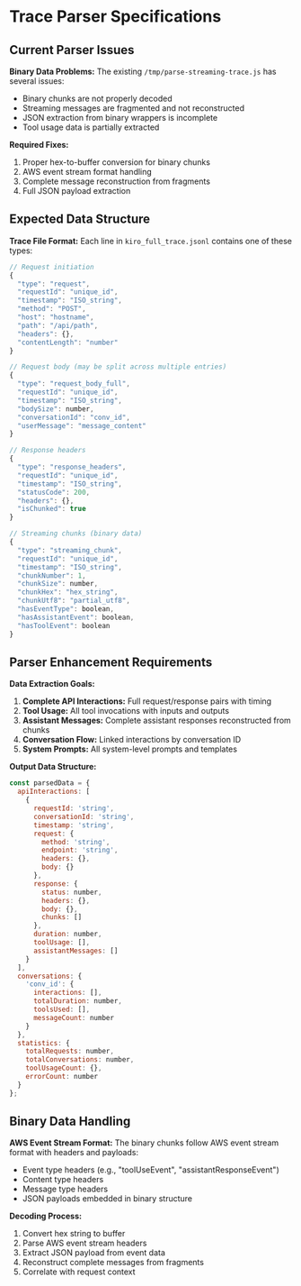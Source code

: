 # Trace Parser Specifications

## Current Parser Issues

**Binary Data Problems:**
The existing `/tmp/parse-streaming-trace.js` has several issues:
- Binary chunks are not properly decoded
- Streaming messages are fragmented and not reconstructed
- JSON extraction from binary wrappers is incomplete
- Tool usage data is partially extracted

**Required Fixes:**
1. Proper hex-to-buffer conversion for binary chunks
2. AWS event stream format handling
3. Complete message reconstruction from fragments
4. Full JSON payload extraction

## Expected Data Structure

**Trace File Format:**
Each line in `kiro_full_trace.jsonl` contains one of these types:
```javascript
// Request initiation
{
  "type": "request",
  "requestId": "unique_id",
  "timestamp": "ISO_string",
  "method": "POST",
  "host": "hostname",
  "path": "/api/path",
  "headers": {},
  "contentLength": "number"
}

// Request body (may be split across multiple entries)
{
  "type": "request_body_full",
  "requestId": "unique_id",
  "timestamp": "ISO_string",
  "bodySize": number,
  "conversationId": "conv_id",
  "userMessage": "message_content"
}

// Response headers
{
  "type": "response_headers",
  "requestId": "unique_id",
  "timestamp": "ISO_string",
  "statusCode": 200,
  "headers": {},
  "isChunked": true
}

// Streaming chunks (binary data)
{
  "type": "streaming_chunk",
  "requestId": "unique_id",
  "timestamp": "ISO_string",
  "chunkNumber": 1,
  "chunkSize": number,
  "chunkHex": "hex_string",
  "chunkUtf8": "partial_utf8",
  "hasEventType": boolean,
  "hasAssistantEvent": boolean,
  "hasToolEvent": boolean
}
```

## Parser Enhancement Requirements

**Data Extraction Goals:**
1. **Complete API Interactions:** Full request/response pairs with timing
2. **Tool Usage:** All tool invocations with inputs and outputs
3. **Assistant Messages:** Complete assistant responses reconstructed from chunks
4. **Conversation Flow:** Linked interactions by conversation ID
5. **System Prompts:** All system-level prompts and templates

**Output Data Structure:**
```javascript
const parsedData = {
  apiInteractions: [
    {
      requestId: 'string',
      conversationId: 'string',
      timestamp: 'string',
      request: {
        method: 'string',
        endpoint: 'string',
        headers: {},
        body: {}
      },
      response: {
        status: number,
        headers: {},
        body: {},
        chunks: []
      },
      duration: number,
      toolUsage: [],
      assistantMessages: []
    }
  ],
  conversations: {
    'conv_id': {
      interactions: [],
      totalDuration: number,
      toolsUsed: [],
      messageCount: number
    }
  },
  statistics: {
    totalRequests: number,
    totalConversations: number,
    toolUsageCount: {},
    errorCount: number
  }
};
```

## Binary Data Handling

**AWS Event Stream Format:**
The binary chunks follow AWS event stream format with headers and payloads:
- Event type headers (e.g., "toolUseEvent", "assistantResponseEvent")
- Content type headers
- Message type headers
- JSON payloads embedded in binary structure

**Decoding Process:**
1. Convert hex string to buffer
2. Parse AWS event stream headers
3. Extract JSON payload from event data
4. Reconstruct complete messages from fragments
5. Correlate with request context